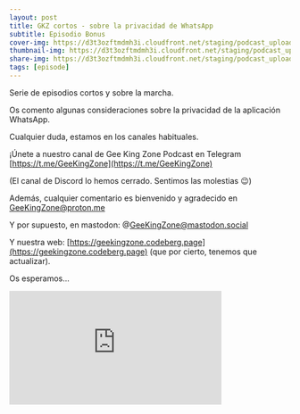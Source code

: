 ```yaml
---
layout: post
title: GKZ cortos - sobre la privacidad de WhatsApp
subtitle: Episodio Bonus
cover-img: https://d3t3ozftmdmh3i.cloudfront.net/staging/podcast_uploaded_episode/14743809/14743809-1691158453562-02fcc8977323c.jpg
thumbnail-img: https://d3t3ozftmdmh3i.cloudfront.net/staging/podcast_uploaded_episode/14743809/14743809-1691158453562-02fcc8977323c.jpg
share-img: https://d3t3ozftmdmh3i.cloudfront.net/staging/podcast_uploaded_episode/14743809/14743809-1691158453562-02fcc8977323c.jpg
tags: [episode]
---
```


Serie de episodios cortos y sobre la marcha.

Os comento algunas consideraciones sobre la privacidad de la aplicación WhatsApp.

  

Cualquier duda, estamos en los canales habituales.

¡Únete a nuestro canal de Gee King Zone Podcast en Telegram [https://t.me/GeeKingZone](https://t.me/GeeKingZone)

(El canal de Discord lo hemos cerrado. Sentimos las molestias 😉)

Además, cualquier comentario es bienvenido y agradecido en GeeKingZone@proton.me

Y por supuesto, en mastodon: @GeeKingZone@mastodon.social

Y nuestra web: [https://geekingzone.codeberg.page](https://geekingzone.codeberg.page) (que por cierto, tenemos que actualizar).

Os esperamos...
<iframe src='https://podcasters.spotify.com/pod/show/geekingzone/embed/episodes/GKZ-cortos---sobre-la-privacidad-de-WhatsApp-e202oqp' height='204px' width='380px' frameborder='0' scrolling='no'></iframe>
